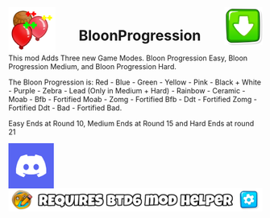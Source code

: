 <a href="https://github.com/DarkTerraYT/BloonProgression/releases/latest/download/BloonProgression.dll">
    <img align="left" alt="Icon" height="90" src="Icon.png">
    <img align="right" alt="Download" height="75" src="https://raw.githubusercontent.com/gurrenm3/BTD-Mod-Helper/master/BloonsTD6%20Mod%20Helper/Resources/DownloadBtn.png">
</a>

<h1 align="center">BloonProgression</h1>

This mod Adds Three new Game Modes. Bloon Progression Easy, Bloon Progression Medium, and Bloon Progression Hard. 

The Bloon Progression is: Red - Blue - Green - Yellow - Pink - Black + White - Purple - Zebra - Lead (Only in Medium +  Hard) - Rainbow - Ceramic - Moab - Bfb - Fortified Moab - Zomg - Fortified Bfb - Ddt - Fortified Zomg - Fortified Ddt - Bad - Fortified Bad. 

Easy Ends at Round 10, Medium Ends at Round 15 and Hard Ends at round 21

<a href="https://discord.gg/xegnVEBRuE">
    <img align="left" alt="Discord" height = 90 src="discord.png">
</a>

<h2 align="center"Join The Discord!</h2>

[![Requires BTD6 Mod Helper](https://raw.githubusercontent.com/gurrenm3/BTD-Mod-Helper/master/banner.png)](https://github.com/gurrenm3/BTD-Mod-Helper#readme)
